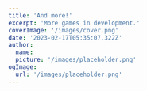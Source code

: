 ```yaml
---
title: 'And more!'
excerpt: 'More games in development.'
coverImage: '/images/cover.png'
date: '2023-02-17T05:35:07.322Z'
author:
  name: 
  picture: '/images/placeholder.png'
ogImage:
  url: '/images/placeholder.png'
---
```


